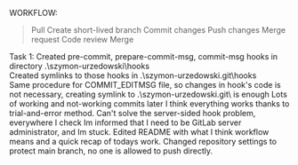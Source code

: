 WORKFLOW:
>Pull
>Create short-lived branch
>Commit changes
>Push changes
>Merge request
>Code review
>Merge

Task 1:
Created pre-commit, prepare-commit-msg, commit-msg hooks in directory .\szymon-urzedowski\hooks\
Created symlinks to those hooks in .\szymon-urzedowski\.git\hooks\
Same procedure for COMMIT_EDITMSG file, so changes in hook's code is not necessary, creating symlink to .\szymon-urzedowski\.git\ is enough
Lots of working and not-working commits later I think everything works thanks to trial-and-error method.
Can't solve the server-sided hook problem, everywhere I check Im informed that I need to be GitLab server administrator, and Im stuck.
Edited README with what I think workflow means and a quick recap of todays work.
Changed repository settings to protect main branch, no one is allowed to push directly.
